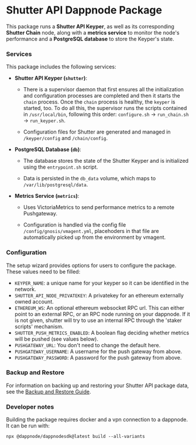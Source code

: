 # Shutter API Dappnode Package

This package runs a **Shutter API Keyper**, as well as its corresponding **Shutter Chain** node, along with a **metrics service** to monitor the node's performance and a **PostgreSQL database** to store the Keyper's state.

### Services

This package includes the following services:

- **Shutter API Keyper (`shutter`)**:

  - There is a supervisor daemon that first ensures all the initialization and configuration processes are completed and then it starts the `chain` process. Once the `chain` process is healthy, the `keyper` is started, too. To do all this, the supervisor runs the scripts contained in `/usr/local/bin`, following this order: `configure.sh` → `run_chain.sh` → `run_keyper.sh`.

  - Configuration files for Shutter are generated and managed in `/keyper/config` and `/chain/config`.

- **PostgreSQL Database (`db`)**:

  - The database stores the state of the Shutter Keyper and is initialized using the `entrypoint.sh` script.

  - Data is persisted in the `db_data` volume, which maps to `/var/lib/postgresql/data`.

- **Metrics Service (`metrics`)**:

  - Uses VictoriaMetrics to send performance metrics to a remote Pushgateway.

  - Configuration is handled via the config file `/config/gnosis/vmagent.yml`, placehoders in that file are automatically picked up from the environment by vmagent.

### Configuration

The setup wizard provides options for users to configure the package. These values need to be filled:

   - `KEYPER_NAME`: a unique name for your keyper so it can be identified in the network.
   - `SHUTTER_API_NODE_PRIVATEKEY`: A privatekey for an ethereum externally owned account.
   - `ETHEREUM_WS`: An optional ethereum websocket RPC url. This can either point to an external RPC, or an RPC node running on your dappnode. If it is not given, shutter will try to use an internal RPC through the 'staker scripts' mechanism.
   - `SHUTTER_PUSH_METRICS_ENABLED`: A boolean flag deciding whether metrics will be pushed (see values below).
   - `PUSHGATEWAY_URL`: You don't need to change the default here.
   - `PUSHGATEWAY_USERNAME`: A username for the push gateway from above.
   - `PUSHGATEWAY_PASSWORD`: A password for the push gateway from above.

### Backup and Restore

For information on backing up and restoring your Shutter API package data, see the [Backup and Restore Guide](backup_restore.md).

### Developer notes

Building the package requires docker and a vpn connection to a dappnode. It can be run with:

```
npx @dappnode/dappnodesdk@latest build --all-variants
```
